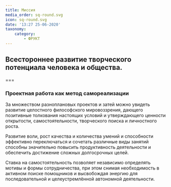 ```yaml
---
title: Миссия
media_order: sq-round.svg
icon: sq-round.svg
date: '13:27 25-06-2020'
taxonomy:
    category:
        - ФРУКТ
---
```


## Всестороннее развитие творческого потенциала человека и общества.

===

###  Проектная работа как метод самореализации

За множеством разноплановых проектов и затей можно увидеть развитие целостного философского мировоззрения, дающего позитивные толкования настоящих условий и утверждающего ценности открытости, самостоятельности, творческого поиска и личностного роста.

Развитие воли, рост качества и количества умений и способности эффективно переключаться и сочетать различные виды занятий способны значительно повысить продуктивность деятельности и обеспечить достижение сложных долгосрочных целей.

Ставка на самостоятельность позволяет независимо определять мотивы и формы сотрудничества, при этом снимая необходимость в активном поиске помощников и высвобождая энергию для последовательной и целеустремлённой автономной деятельности.
